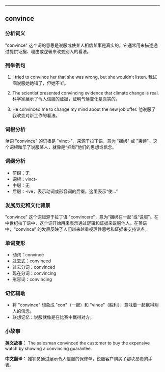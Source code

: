 
---------------
## convince
### 分析词义
"convince" 这个词的意思是说服或使某人相信某事是真实的。它通常用来描述通过提供证据、理由或逻辑来改变别人的看法。

### 列举例句
1. I tried to convince her that she was wrong, but she wouldn't listen.
   我试图说服她她错了，但她不听。

2. The scientist presented convincing evidence that climate change is real.
   科学家展示了令人信服的证据，证明气候变化是真实的。

3. He convinced me to change my mind about the new job offer.
   他说服了我改变对新工作的看法。

### 词根分析
单词 "convince" 的词根是 "vinct-"，来源于拉丁语，意为 "捆绑" 或 "束缚"。这个词根暗示了说服某人，就像是“捆绑”他们的思想或信念。

### 词缀分析
- 前缀：无
- 词根：vinct-
- 中缀：无
- 后缀：-ive，表示动词或形容词的后缀，这里表示“使...”

### 发展历史和文化背景
"convince" 这个词起源于拉丁语 "convincere"，意为“捆绑在一起”或“说服”。在中世纪拉丁语中，这个词开始用来表示通过逻辑和证据来说服他人。在英语中，"convince" 的发展反映了人们越来越重视理性思考和证据来支持论点。

### 单词变形
- 动词：convince
- 过去式：convinced
- 过去分词：convinced
- 现在分词：convincing
- 形容词：convincing

### 记忆辅助
- 将 "convince" 想象成 "con"（一起）和 "vince"（胜利），意味着一起赢得别人的信念。
- 联想记忆：说服就像是在比赛中赢得对方。

### 小故事
**英文故事：**
The salesman convinced the customer to buy the expensive watch by showing a convincing guarantee.

**中文翻译：**
推销员通过展示令人信服的保修单，说服客户购买了那块昂贵的手表。

